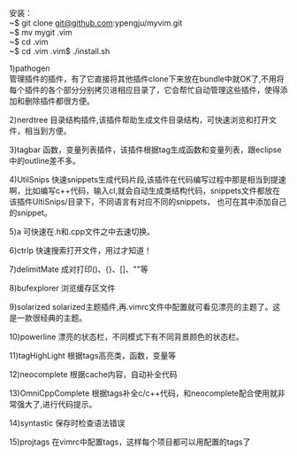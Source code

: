 安装：  
	~$ git clone git@github.com:ypengju/myvim.git  
	~$ mv mygit .vim  
	~$ cd .vim  
	~$ cd .vim
 .vim$ ./install.sh

1)pathogen	
管理插件的插件，有了它直接将其他插件clone下来放在bundle中就OK了,不用将每个插件的各个部分分别拷贝进相应目录了，它会帮忙自动管理这些插件，使得添加和删除插件都很方便。

2)nerdtree
目录结构插件,该插件帮助生成文件目录结构，可快速浏览和打开文件，相当到方便。

3)tagbar
函数，变量列表插件，该插件根据tag生成函数和变量列表，跟eclipse中的outline差不多。

4)UtilSnips
快速snippets生成代码片段,该插件在代码编写过程中那是相当到提速啊，比如编写c++代码，输入cl<Tag>,就会自动生成类结构代码，snippets文件都放在该插件UltiSnips/目录下，不同语言有对应不同的snippets， 也可在其中添加自己的snippet。

5)a
可快速在.h和.cpp文件之中去速切换。

6)ctrlp
快速搜索打开文件，用过才知道！

7)delimitMate
成对打印()、{}、[]、""等

8)bufexplorer
浏览缓存区文件

9)solarized
solarized主题插件,再.vimrc文件中配置就可看见漂亮的主题了。这是一款很经典的主题。

10)powerline
漂亮的状态栏，不同模式下有不同背景颜色的状态栏。

11)tagHighLight
根据tags高亮类，函数，变量等

12)neocomplete
根据cache内容，自动补全代码

13)OmniCppComplete
根据tags补全c/c++代码，和neocomplete配合使用就非常强大了,<C-x><C-O>进行代码提示。

14)syntastic
保存时检查语法错误

15)projtags
在vimrc中配置tags，这样每个项目都可以用配置的tags了
